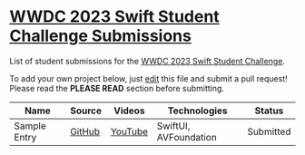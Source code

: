# [WWDC 2023 Swift Student Challenge Submissions](https://wwdc.github.io/2023)

List of student submissions for the [WWDC 2023 Swift Student Challenge](https://developer.apple.com/wwdc23/swift-student-challenge/).

To add your own project below, just [edit](https://github.com/wwdc/2023/edit/main/README.md) this file and submit a pull request! Please read the **PLEASE READ** section before submitting.

<!-- PLEASE READ! -->
<!-- Insert your name below in alphabetical order by first name. -->
<!-- Please only submit the playgrounds that you submitted for WWDC 2023. -->
<!-- Watch out for columns, you must have 6 pipes or else the gh-pages won't like it. -->
<!-- Please choose one of the following values for the status column: Submitted, Rejected or Accepted -->
<!-- Technologies column should contain 4 maximum, excluding PlaygroundSupport! -->
<!-- We'll try to add all videos to our YouTube Playlist, but if you notice yours isn't added after a few days, please ping @julianschiavo in your *original* PR! -->


| Name | Source |    Videos    | Technologies | Status |
|------|--------|--------------|--------------|--------|
|Sample Entry|[GitHub](https://github.com/wwdc/2023)|[YouTube](https://youtu.be/dQw4w9WgXcQ)|SwiftUI, AVFoundation|Submitted|
